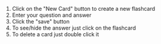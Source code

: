 1. Click on the "New Card" button to create a new flashcard
2. Enter your question and answer
3. Click the "save" button
4. To see/hide the answer just click on the flashcard
5. To delete a card just double click it
